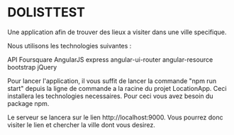 # DOLISTTEST

Une application afin de trouver des lieux a visiter dans une ville specifique.

Nous utilisons les technologies suivantes :

API Foursquare
AngularJS
express
angular-ui-router
angular-resource
bootstrap
jQuery

Pour lancer l'application, il vous suffit de lancer la commande "npm run start" depuis la ligne de commande a la racine du projet LocationApp. Ceci installera les technologies necessaires. Pour ceci vous avez besoin du package npm.

Le serveur se lancera sur le lien http://localhost:9000. Vous pourrez donc visiter le lien et chercher la ville dont vous desirez.